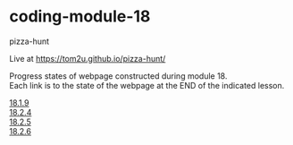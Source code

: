 # coding-module-18

pizza-hunt  

Live at https://tom2u.github.io/pizza-hunt/  

Progress states of webpage constructed during module 18.  
Each link is to the state of the webpage at the END of the indicated lesson.  

[18.1.9](https://github.com/tom2u/coding-online-module-18/tree/master/18.1.9)  
[18.2.4](https://github.com/tom2u/coding-online-module-18/tree/master/18.2.4)  
[18.2.5](https://github.com/tom2u/coding-online-module-18/tree/master/18.2.5)  
[18.2.6](https://github.com/tom2u/coding-online-module-18/tree/master/18.2.6)  

